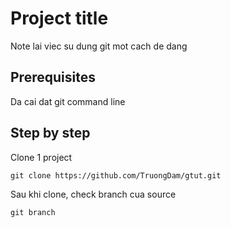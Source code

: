 # Project title
Note lai viec su dung git mot cach de dang

## Prerequisites
Da cai dat git command line

## Step by step
Clone 1 project 
```
git clone https://github.com/TruongDam/gtut.git
```
Sau khi clone, check branch cua source
```
git branch
```
